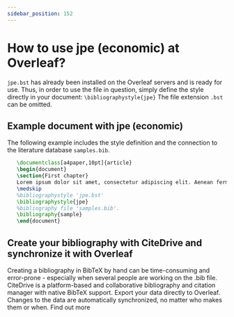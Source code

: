 ```yaml
---
sidebar_position: 152
---
```


# How to use jpe (economic) at Overleaf?
`jpe.bst` has already been installed on the Overleaf servers and is ready for use. Thus, in order to use the file in question, simply define the style directly in your document: `\bibliographystyle{jpe}` The file extension `.bst` can be omitted.

## Example document with jpe (economic)
The following example includes the style definition and the connection to the literature database `samples.bib`.
```tex
   \documentclass[a4paper,10pt]{article}
   \begin{document}
   \section{First chapter}
   Lorem ipsum dolor sit amet, consectetur adipiscing elit. Aenean fermentum justo massa, ut maximus mauris sodales et. Aenean vel elit a erat rhoncus pharetra.
   \medskip
   %bibliographystyle 'jpe.bst'
   \bibliographystyle{jpe}
   %bibliography file 'samples.bib'.
   \bibliography{sample}
   \end{document}
```

## Create your bibliography with CiteDrive and synchronize it with Overleaf
Creating a bibliography in BibTeX by hand can be time-consuming and error-prone - especially when several people are working on the .bib file. CiteDrive is a platform-based and collaborative bibliography and citation manager with native BibTeX support. Export your data directly to Overleaf. Changes to the data are automatically synchronized, no matter who makes them or when. Find out more